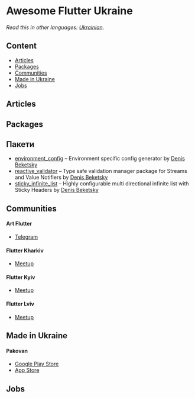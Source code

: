 # Awesome Flutter Ukraine

*Read this in other languages: [Ukrainian](README.md).*


## Content
- [Articles](#articles)
- [Packages](#packages)
- [Communities](#communities)
- [Made in Ukraine](#made-in-ukraine)
- [Jobs](#jobs)


## Articles

## Packages
## Пакети
- [environment_config](https://pub.dev/packages/environment_config) – Environment specific config generator by [Denis Beketsky](https://github.com/TatsuUkraine)
- [reactive_validator](https://pub.dev/packages/reactive_validator) – Type safe validation manager package for Streams and Value Notifiers by [Denis Beketsky](https://github.com/TatsuUkraine)
- [sticky_infinite_list](https://pub.dev/packages/sticky_infinite_list) – Highly configurable multi directional infinite list with Sticky Headers by [Denis Beketsky](https://github.com/TatsuUkraine)

## Communities

#### Art Flutter
- [Telegram](https://t.me/artflutter)

#### Flutter Kharkiv
- [Meetup](https://www.meetup.com/kharkiv-flutter)

#### Flutter Kyiv
- [Meetup](https://www.meetup.com/kyiv-flutter)

#### Flutter Lviv
- [Meetup](https://meetup.com/Flutter-Lviv)

## Made in Ukraine

#### Pakovan
- [Google Play Store](https://play.google.com/store/apps/details?id=app.pakovan)
- [App Store](https://apps.apple.com/app/id1537570060)

## Jobs
